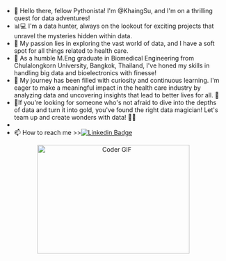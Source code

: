 - 👋 Hello there, fellow Pythonista! I'm @KhaingSu, and I'm on a thrilling quest for data adventures!
- 📊💻 I'm a data hunter, always on the lookout for exciting projects that unravel the mysteries hidden within data.
- 👀 My passion lies in exploring the vast world of data, and I have a soft spot for all things related to health care.
- 🏥 As a humble M.Eng graduate in Biomedical Engineering from Chulalongkorn University, Bangkok, Thailand, I've honed my skills in handling big data and bioelectronics with finesse! 
- 🌱 My journey has been filled with curiosity and continuous learning. I'm eager to make a meaningful impact in the health care industry by analyzing data and uncovering insights that lead to better lives for all. 💞
- 💼If you're looking for someone who's not afraid to dive into the depths of data and turn it into gold, you've found the right data magician! Let's team up and create wonders with data! 🌟🔮
- 
- 📫 How to reach me >>[![Linkedin Badge](https://img.shields.io/badge/-LinkedIn-blue?style=flat&logo=Linkedin&logoColor=white)](https://www.linkedin.com/in/khaing-su-thway-81a82512b)

<!---
KhaingSuThway/KhaingSuThway is a ✨ special ✨ repository because its `README.md` (this file) appears on your GitHub profile.
You can click the Preview link to take a look at your changes.
--->

<div id="header" align="center">
<img alt="Coder GIF" height=250 width=350 src="https://media1.giphy.com/media/2IudUHdI075HL02Pkk/giphy.gif?cid=ecf05e471wkyl6k82bkuaf2fq5z56077tgc3zqn9wbs1g688&rid=giphy.gif&ct=g" />
</div>
